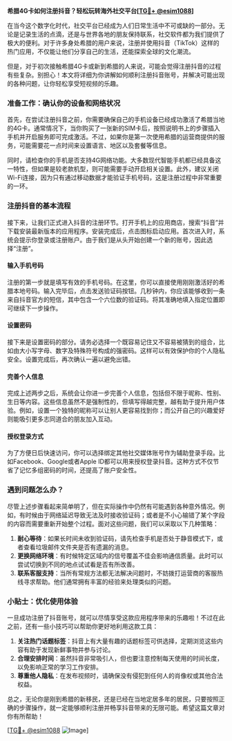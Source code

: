 **希腊4G卡如何注册抖音？轻松玩转海外社交平台[[TG💪+ @esim1088](https://t.me/s/esim1088)]**

在当今这个数字化时代，社交平台已经成为人们日常生活中不可或缺的一部分。无论是记录生活的点滴，还是与世界各地的朋友保持联系，社交软件都为我们提供了极大的便利。对于许多身处希腊的用户来说，注册并使用抖音（TikTok）这样的热门应用，不仅能让他们分享自己的生活，还能探索全球的文化潮流。

但是，对于初次接触希腊4G卡或新到希腊的人来说，可能会觉得注册抖音的过程有些复杂。别担心！本文将详细为你讲解如何顺利注册抖音账号，并解决可能出现的各种问题，让你轻松享受短视频的乐趣。

### 准备工作：确认你的设备和网络状况

首先，在尝试注册抖音之前，你需要确保自己的手机设备已经成功激活了希腊当地的4G卡。通常情况下，当你购买了一张新的SIM卡后，按照说明书上的步骤插入手机并开启服务即可完成激活。不过，如果你是第一次使用希腊的运营商提供的服务，可能需要花一点时间来设置语言、地区以及套餐等信息。

同时，请检查你的手机是否支持4G网络功能。大多数现代智能手机都已经具备这一特性，但如果是较老款机型，则可能需要手动开启相关设置。此外，建议关闭Wi-Fi连接，因为只有通过移动数据才能验证手机号码，这是注册过程中非常重要的一环。

### 注册抖音的基本流程

接下来，让我们正式进入抖音的注册环节。打开手机上的应用商店，搜索“抖音”并下载安装最新版本的应用程序。安装完成后，点击图标启动应用。首次进入时，系统会提示你登录或注册账户。由于我们是从头开始创建一个新的账号，因此选择“注册”。

#### 输入手机号码

注册的第一步就是填写有效的手机号码。在这里，你可以直接使用刚刚激活好的希腊本地号码。输入完毕后，点击发送验证码按钮。几秒钟内，你应该能够收到一条来自抖音官方的短信，其中包含一个六位数的验证码。将其准确地填入指定位置即可继续下一步操作。

#### 设置密码

接下来是设置密码的部分。请务必选择一个既容易记住又不容易被猜到的组合，比如由大小写字母、数字及特殊符号构成的强密码。这样可以有效保护你的个人隐私安全。设置完成后，再次确认一遍以避免出错。

#### 完善个人信息

完成上述两步之后，系统会让你进一步完善个人信息，包括但不限于昵称、性别、生日等内容。这些信息虽然不是强制性的，但填写得越完整，越有助于提升用户体验。例如，设置一个独特的昵称可以让别人更容易找到你；而公开自己的兴趣爱好则能吸引更多志同道合的朋友加入互动。

#### 授权登录方式

为了方便日后快速访问，你可以选择绑定其他社交媒体账号作为辅助登录手段。比如Facebook、Google或者Apple ID都可以用来授权登录抖音。这种方式不仅节省了记忆多组密码的时间，还提高了账户安全性。

### 遇到问题怎么办？

尽管上述步骤看起来简单明了，但在实际操作中仍然有可能遇到各种意外情况。例如，有时候由于网络延迟导致无法及时接收验证码；或者是不小心输错了某个字段的内容而需要重新开始整个过程。面对这些问题，我们可以采取以下几种策略：

1. **耐心等待**：如果长时间未收到验证码，请先检查手机是否处于静音模式下，或者查看垃圾邮件文件夹是否有遗漏的消息。
2. **更换网络环境**：有时候特定区域内的信号覆盖不佳会影响通信质量。此时可以尝试切换到不同的地点试试看是否有所改善。
3. **联系客服支持**：当所有常规方法都无法解决问题时，不妨拨打运营商的客服热线寻求帮助。他们通常拥有丰富的经验来处理类似的问题。

### 小贴士：优化使用体验

一旦成功注册了抖音账号，就可以尽情享受这款应用程序带来的乐趣啦！不过在此之前，还有一些小技巧可以帮助你更好地利用这款工具：

1. **关注热门话题标签**：抖音上有大量有趣的话题标签可供选择，定期浏览这些内容有助于发现新鲜事物并参与讨论。
2. **合理安排时间**：虽然抖音非常吸引人，但也要注意控制每天使用的时间长度，以免影响正常的学习工作安排。
3. **尊重他人隐私**：在发布视频时，请确保没有侵犯到任何人的肖像权或其他合法权益。

总之，无论你是刚到希腊的新移民，还是已经在当地定居多年的居民，只要按照正确的步骤操作，就一定能够顺利注册并畅享抖音带来的无限可能。希望这篇文章对你有所帮助！

[[TG💪+ @esim1088](https://t.me/s/esim1088) ![Image](https://i.postimg.cc/4NQfJmqS/Snipaste-2025-05-13-00-14-12.png)]